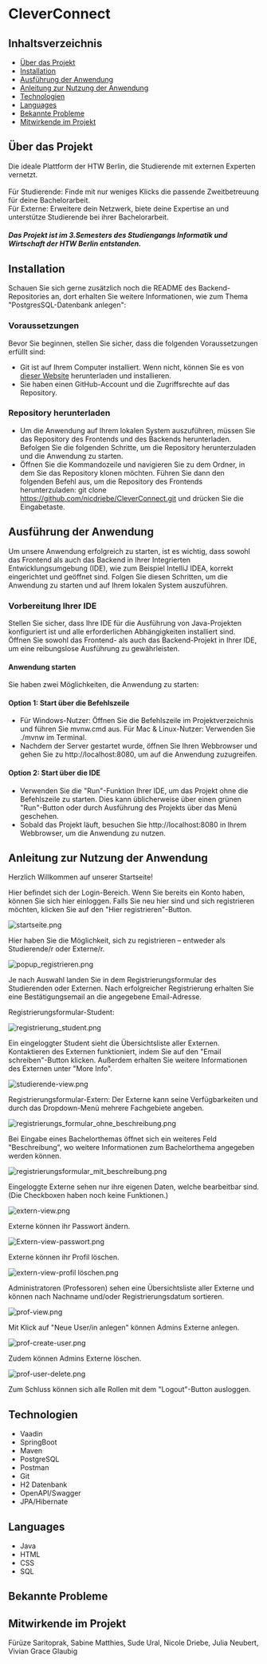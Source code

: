 # CleverConnect

## Inhaltsverzeichnis
- [Über das Projekt](#über-das-projekt)
- [Installation](#installation)
- [Ausführung der Anwendung](#ausführung-der-anwendung)
- [Anleitung zur Nutzung der Anwendung](#anleitung-zur-nutzung-der-anwendung)
- [Technologien](#technologien)
- [Languages](#languages)
- [Bekannte Probleme](#bekannte-probleme)
- [Mitwirkende im Projekt](#mitwirkende-im-projekt)


## Über das Projekt
Die ideale Plattform der HTW Berlin, die Studierende mit externen Experten vernetzt.<br><br>
Für Studierende: Finde mit nur weniges Klicks die passende Zweitbetreuung für deine Bachelorarbeit.<br>
Für Externe: Erweitere dein Netzwerk, biete deine Expertise an und unterstütze Studierende bei ihrer Bachelorarbeit.

##### Das Projekt ist im 3.Semesters des Studiengangs Informatik und Wirtschaft der HTW Berlin entstanden.


## Installation

Schauen Sie sich gerne zusätzlich noch die README des Backend-Repositories an, dort erhalten Sie weitere Informationen, wie zum Thema "PostgresSQL-Datenbank anlegen":<br>


### Voraussetzungen

Bevor Sie beginnen, stellen Sie sicher, dass die folgenden Voraussetzungen erfüllt sind:

- Git ist auf Ihrem Computer installiert. Wenn nicht, können Sie es von [dieser Website](https://git-scm.com/downloads) herunterladen und installieren.
- Sie haben einen GitHub-Account und die Zugriffsrechte auf das Repository.

### Repository herunterladen

- Um die Anwendung auf Ihrem lokalen System auszuführen, müssen Sie das Repository des Frontends und des Backends herunterladen. Befolgen Sie die folgenden Schritte, um die Repository herunterzuladen und die Anwendung zu starten.
- Öffnen Sie die Kommandozeile und navigieren Sie zu dem Ordner, in dem Sie das Repository klonen möchten. Führen Sie dann den folgenden Befehl aus, um die Repository des Frontends herunterzuladen:
  git clone https://github.com/nicdriebe/CleverConnect.git und drücken Sie die Eingabetaste.


## Ausführung der Anwendung

Um unsere Anwendung erfolgreich zu starten, ist es wichtig, dass sowohl das Frontend als auch das Backend in Ihrer Integrierten Entwicklungsumgebung (IDE), wie zum Beispiel IntelliJ IDEA, korrekt eingerichtet und geöffnet sind. Folgen Sie diesen Schritten, um die Anwendung zu starten und auf Ihrem lokalen System auszuführen.

### Vorbereitung Ihrer IDE
Stellen Sie sicher, dass Ihre IDE für die Ausführung von Java-Projekten konfiguriert ist und alle erforderlichen Abhängigkeiten installiert sind. Öffnen Sie sowohl das Frontend- als auch das Backend-Projekt in Ihrer IDE, um eine reibungslose Ausführung zu gewährleisten.

#### Anwendung starten
Sie haben zwei Möglichkeiten, die Anwendung zu starten:

#### Option 1: Start über die Befehlszeile

- Für Windows-Nutzer: Öffnen Sie die Befehlszeile im Projektverzeichnis und führen Sie mvnw.cmd aus. Für Mac & Linux-Nutzer: Verwenden Sie ./mvnw im Terminal.
- Nachdem der Server gestartet wurde, öffnen Sie Ihren Webbrowser und gehen Sie zu http://localhost:8080, um auf die Anwendung zuzugreifen.

#### Option 2: Start über die IDE

- Verwenden Sie die "Run"-Funktion Ihrer IDE, um das Projekt ohne die Befehlszeile zu starten. Dies kann üblicherweise über einen grünen "Run"-Button oder durch Ausführung des Projekts über das Menü geschehen.
- Sobald das Projekt läuft, besuchen Sie http://localhost:8080 in Ihrem Webbrowser, um die Anwendung zu nutzen.

## Anleitung zur Nutzung der Anwendung

Herzlich Willkommen auf unserer Startseite!

Hier befindet sich der Login-Bereich. Wenn Sie bereits ein Konto haben, können Sie sich hier einloggen. Falls Sie neu hier sind und sich registrieren möchten, klicken Sie auf den "Hier registrieren"-Button.

![startseite.png](frontend%2Fthemes%2Fbatchmatch1%2Fviews%2Fstartseite.png)

Hier haben Sie die Möglichkeit, sich zu registrieren – entweder als Studierende/r oder Externe/r.

![popup_registrieren.png](frontend%2Fthemes%2Fbatchmatch1%2Fviews%2Fpopup_registrieren.png)

Je nach Auswahl landen Sie in dem Registrierungsformular des Studierenden oder Externen.
Nach erfolgreicher Registrierung erhalten Sie eine Bestätigungsemail an die angegebene Email-Adresse.

Registrierungsformular-Student:

![registrierung_student.png](frontend%2Fthemes%2Fbatchmatch1%2Fviews%2Fregistrierung_student.png)

Ein eingeloggter Student sieht die Übersichtsliste aller Externen. <br>
Kontaktieren des Externen funktioniert, indem Sie auf den "Email schreiben"-Button klicken. Außerdem erhalten Sie weitere Informationen des Externen unter "More Info".

![studierende-view.png](frontend%2Fthemes%2Fbatchmatch1%2Fviews%2Fstudierende-view.png)

Registrierungsformular-Extern:
Der Externe kann seine Verfügbarkeiten und durch das Dropdown-Menü mehrere Fachgebiete angeben.

![registrierungs_formular_ohne_beschreibung.png](frontend%2Fthemes%2Fbatchmatch1%2Fviews%2Fregistrierungs_formular_ohne_beschreibung.png)

Bei Eingabe eines Bachelorthemas öffnet sich ein weiteres Feld "Beschreibung", wo weitere Informationen zum Bachelorthema angegeben werden können.

![registrierungsformular_mit_beschreibung.png](frontend%2Fthemes%2Fbatchmatch1%2Fviews%2Fregistrierungsformular_mit_beschreibung.png)

Eingeloggte Externe sehen nur ihre eigenen Daten, welche bearbeitbar sind. <br>
(Die Checkboxen haben noch keine Funktionen.)

![extern-view.png](frontend%2Fthemes%2Fbatchmatch1%2Fviews%2Fextern-view.png)

Externe können ihr Passwort ändern.

![Extern-view-passwort.png](frontend%2Fthemes%2Fbatchmatch1%2Fviews%2FExtern-view-passwort.png)

Externe können ihr Profil löschen.

![extern-view-profil löschen.png](frontend%2Fthemes%2Fbatchmatch1%2Fviews%2Fextern-view-profil%20l%C3%B6schen.png)

Administratoren (Professoren) sehen eine Übersichtsliste aller Externe und können nach Nachname und/oder Registrierungsdatum sortieren.

![prof-view.png](frontend%2Fthemes%2Fbatchmatch1%2Fviews%2Fprof-view.png)

Mit Klick auf "Neue User/in anlegen" können Admins Externe anlegen.

![prof-create-user.png](frontend%2Fthemes%2Fbatchmatch1%2Fviews%2Fprof-create-user.png)

Zudem können Admins Externe löschen.

![prof-user-delete.png](frontend%2Fthemes%2Fbatchmatch1%2Fviews%2Fprof-user-delete.png)

Zum Schluss können sich alle Rollen mit dem "Logout"-Button ausloggen.

## Technologien
- Vaadin
- SpringBoot
- Maven
- PostgreSQL
- Postman
- Git
- H2 Datenbank
- OpenAPI/Swagger
- JPA/Hibernate

## Languages
- Java 
- HTML
- CSS
- SQL

## Bekannte Probleme

## Mitwirkende im Projekt
Fürüze Saritoprak, Sabine Matthies, Sude Ural, Nicole Driebe, Julia Neubert, Vivian Grace Glaubig


